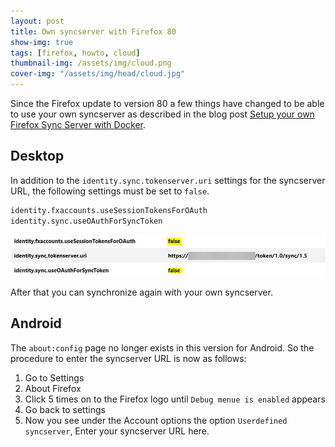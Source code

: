 ```yaml
---
layout: post
title: Own syncserver with Firefox 80
show-img: true
tags: [firefox, howto, cloud]
thumbnail-img: /assets/img/cloud.png
cover-img: "/assets/img/head/cloud.jpg"
---
```


Since the Firefox update to version 80 a few things have changed to be able to use your own syncserver as described in the blog post [Setup your own Firefox Sync Server with Docker](/2018-11-03-firefox-syncserver-with-docker/).

## Desktop

In addition to the `identity.sync.tokenserver.uri` settings for the syncserver URL, the following settings must be set to `false`.

```txt
identity.fxaccounts.useSessionTokensForOAuth
identity.sync.useOAuthForSyncToken
```

<img src="../img/posts/2020-08-29/about_config.jpg">

After that you can synchronize again with your own syncserver.

## Android

The `about:config` page no longer exists in this version for Android.
So the procedure to enter the syncserver URL is now as follows:

1. Go to Settings
2. About Firefox
3. Click 5 times on to the Firefox logo until `Debug menue is enabled` appears
4. Go back to settings
5. Now you see under the Account options the option `Userdefined syncserver`, Enter your syncserver URL here.
